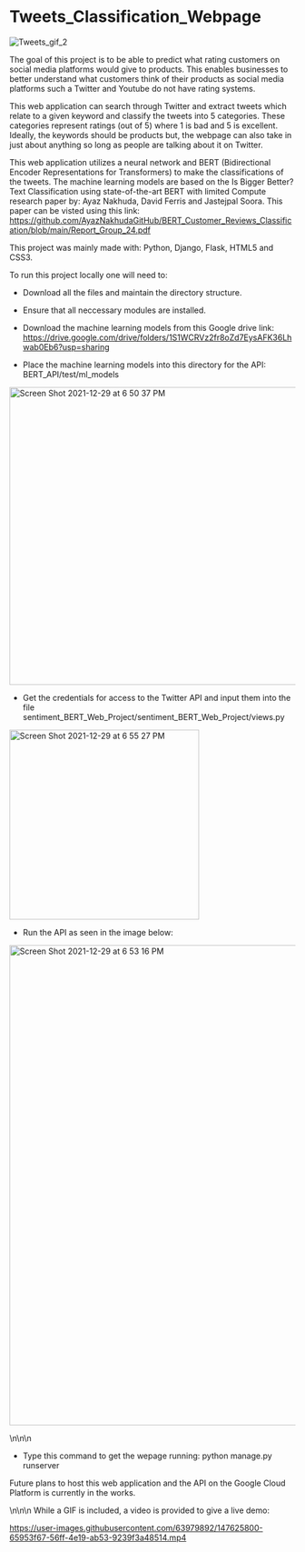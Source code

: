 # Tweets_Classification_Webpage




![Tweets_gif_2](https://user-images.githubusercontent.com/63979892/147628203-5e20c9a9-8f8d-4aaa-8615-44fab5040f55.gif)



The goal of this project is to be able to predict what rating customers on social media platforms would give to products. This enables businesses to better understand what customers think of their products as social media platforms such a Twitter and Youtube do not have rating systems.

This web application can search through Twitter and extract tweets which relate to a given keyword and classify the tweets into 5 categories. These categories represent ratings (out of 5) where 1 is bad and 5 is excellent. Ideally, the keywords should be products but, the webpage can also take in just about anything so long as people are talking about it on Twitter.  

This web application utilizes a neural network and BERT (Bidirectional Encoder Representations for Transformers) to make the classifications of the tweets. The machine learning models are based on the Is Bigger Better? Text Classification using state-of-the-art BERT with limited Compute research paper by: Ayaz Nakhuda, David Ferris and Jastejpal Soora. This paper can be visted using this link: https://github.com/AyazNakhudaGitHub/BERT_Customer_Reviews_Classification/blob/main/Report_Group_24.pdf

This project was mainly made with: Python, Django, Flask, HTML5 and CSS3.

To run this project locally one will need to:

- Download all the files and maintain the directory structure.

- Ensure that all neccessary modules are installed.

- Download the machine learning models from this Google drive link: https://drive.google.com/drive/folders/1S1WCRVz2fr8oZd7EysAFK36Lhwab0Eb6?usp=sharing

- Place the machine learning models into this directory for the API: BERT_API/test/ml_models 

<img width="524" alt="Screen Shot 2021-12-29 at 6 50 37 PM" src="https://user-images.githubusercontent.com/63979892/147711287-2cc55f94-f336-44e3-a92a-8b0c118af719.png">


- Get the credentials for access to the Twitter API and input them into the file sentiment_BERT_Web_Project/sentiment_BERT_Web_Project/views.py

<img width="334" alt="Screen Shot 2021-12-29 at 6 55 27 PM" src="https://user-images.githubusercontent.com/63979892/147711466-8a9f2bb3-bb69-48b2-b8e9-f1f3893a7683.png">


- Run the API as seen in the image below:

<img width="845" alt="Screen Shot 2021-12-29 at 6 53 16 PM" src="https://user-images.githubusercontent.com/63979892/147711401-14098cb2-a557-42fc-9d8c-7ab53d5c874f.png">



\n\n\n
- Type this command to get the wepage running: python manage.py runserver

Future plans to host this web application and the API on the Google Cloud Platform is currently in the works. 



\n\n\n
While a GIF is included, a video is provided to give a live demo:

https://user-images.githubusercontent.com/63979892/147625800-65953f67-56ff-4e19-ab53-9239f3a48514.mp4

